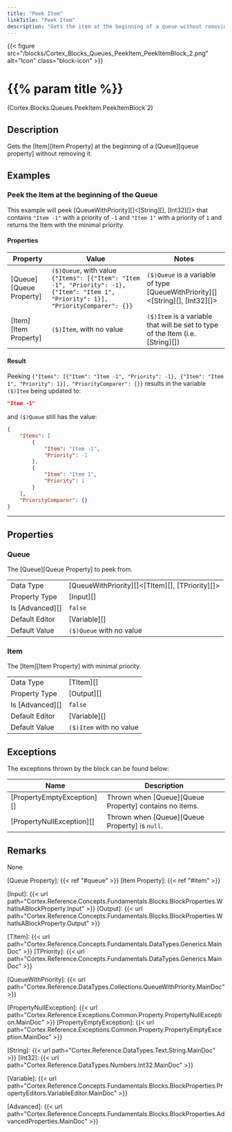 ```yaml
---
title: "Peek Item"
linkTitle: "Peek Item"
description: "Gets the item at the beginning of a queue without removing it."
---
```


{{< figure src="/blocks/Cortex_Blocks_Queues_PeekItem_PeekItemBlock_2.png" alt="Icon" class="block-icon" >}}

# {{% param title %}}

<p class="namespace">(Cortex.Blocks.Queues.PeekItem.PeekItemBlock`2)</p>

## Description

Gets the [Item][Item Property] at the beginning of a [Queue][queue property] without removing it.

## Examples

### Peek the Item at the beginning of the Queue

This example will peek [QueueWithPriority][]&lt;[String][], [Int32][]&gt; that contains `"Item -1"` with a priority of `-1` and `"Item 1"` with a priority of `1` and returns the Item with the minimal priority.

#### Properties

| Property           | Value                     | Notes                                    |
|--------------------|---------------------------|------------------------------------------|
| [Queue][Queue Property] | `($)Queue`, with value `{"Items": [{"Item": "Item -1", "Priority": -1}, {"Item": "Item 1", "Priority": 1}], "PriorityComparer": {}}` |`($)Queue` is a variable of type [QueueWithPriority][]&lt;[String][], [Int32][]&gt; |
| [Item][Item Property] | `($)Item`, with no value | `($)Item` is a variable that will be set to type of the Item (i.e. [String][]) |

#### Result

Peeking `{"Items": [{"Item": "Item -1", "Priority": -1}, {"Item": "Item 1", "Priority": 1}], "PriorityComparer": {}}` results in the variable `($)Item` being updated to:

```json
"Item -1"
```

and `($)Queue` still has the value:

```json
{
    "Items": [
        {
            "Item": "Item -1", 
            "Priority": -1
        },
        {
            "Item": "Item 1", 
            "Priority": 1
        }
    ], 
    "PriorityComparer": {}
}
```

***

## Properties

### Queue

The [Queue][Queue Property] to peek from.
  
| | |
|--------------------|---------------------------|
| Data Type | [QueueWithPriority][]&lt;[TItem][], [TPriority][]&gt; |
| Property Type | [Input][] |
| Is [Advanced][] | `false` |
| Default Editor | [Variable][] |
| Default Value | `($)Queue` with no value |

### Item

The [Item][Item Property] with minimal priority.

| | |
|--------------------|---------------------------|
| Data Type | [TItem][] |
| Property Type | [Output][] |
| Is [Advanced][] | `false` |
| Default Editor | [Variable][] |
| Default Value | `($)Item` with no value |

## Exceptions

The exceptions thrown by the block can be found below:

| Name     | Description |
|----------|----------|
| [PropertyEmptyException][] | Thrown when [Queue][Queue Property] contains no items.|
| [PropertyNullException][] | Thrown when [Queue][Queue Property] is `null`. |

## Remarks

None

[Queue Property]: {{< ref "#queue" >}}
[Item Property]: {{< ref "#item" >}}

[Input]: {{< url path="Cortex.Reference.Concepts.Fundamentals.Blocks.BlockProperties.WhatIsABlockProperty.Input" >}}
[Output]: {{< url path="Cortex.Reference.Concepts.Fundamentals.Blocks.BlockProperties.WhatIsABlockProperty.Output" >}}

[TItem]: {{< url path="Cortex.Reference.Concepts.Fundamentals.DataTypes.Generics.MainDoc" >}}
[TPriority]: {{< url path="Cortex.Reference.Concepts.Fundamentals.DataTypes.Generics.MainDoc" >}}

[QueueWithPriority]: {{< url path="Cortex.Reference.DataTypes.Collections.QueueWithPriority.MainDoc" >}}

[PropertyNullException]: {{< url path="Cortex.Reference.Exceptions.Common.Property.PropertyNullException.MainDoc" >}}
[PropertyEmptyException]: {{< url path="Cortex.Reference.Exceptions.Common.Property.PropertyEmptyException.MainDoc" >}}

[String]: {{< url path="Cortex.Reference.DataTypes.Text.String.MainDoc" >}}
[Int32]: {{< url path="Cortex.Reference.DataTypes.Numbers.Int32.MainDoc" >}}

[Variable]: {{< url path="Cortex.Reference.Concepts.Fundamentals.Blocks.BlockProperties.PropertyEditors.VariableEditor.MainDoc" >}}

[Advanced]: {{< url path="Cortex.Reference.Concepts.Fundamentals.Blocks.BlockProperties.AdvancedProperties.MainDoc" >}}
